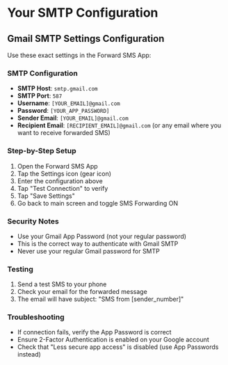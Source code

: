 # Your SMTP Configuration

## Gmail SMTP Settings Configuration

Use these exact settings in the Forward SMS App:

### SMTP Configuration
- **SMTP Host**: `smtp.gmail.com`
- **SMTP Port**: `587`
- **Username**: `[YOUR_EMAIL]@gmail.com`
- **Password**: `[YOUR_APP_PASSWORD]`
- **Sender Email**: `[YOUR_EMAIL]@gmail.com`
- **Recipient Email**: `[RECIPIENT_EMAIL]@gmail.com` (or any email where you want to receive forwarded SMS)

### Step-by-Step Setup
1. Open the Forward SMS App
2. Tap the Settings icon (gear icon)
3. Enter the configuration above
4. Tap "Test Connection" to verify
5. Tap "Save Settings"
6. Go back to main screen and toggle SMS Forwarding ON

### Security Notes
- Use your Gmail App Password (not your regular password)
- This is the correct way to authenticate with Gmail SMTP
- Never use your regular Gmail password for SMTP

### Testing
1. Send a test SMS to your phone
2. Check your email for the forwarded message
3. The email will have subject: "SMS from [sender_number]"

### Troubleshooting
- If connection fails, verify the App Password is correct
- Ensure 2-Factor Authentication is enabled on your Google account
- Check that "Less secure app access" is disabled (use App Passwords instead)
